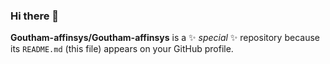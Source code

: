 ### Hi there 👋


**Goutham-affinsys/Goutham-affinsys** is a ✨ _special_ ✨ repository because its `README.md` (this file) appears on your GitHub profile.
<!---
Here are some ideas to get you started:

- 🔭 I’m currently working on ...
- 🌱 I’m currently learning ...
- 👯 I’m looking to collaborate on ...
- 🤔 I’m looking for help with ...
- 💬 Ask me about ...
- 📫 How to reach me: ...
- 😄 Pronouns: ...
- ⚡ Fun fact: ...
--->
